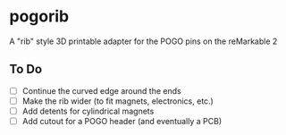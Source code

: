 pogorib
===

A "rib" style 3D printable adapter for the POGO pins on the reMarkable 2

## To Do

- [ ] Continue the curved edge around the ends
- [ ] Make the rib wider (to fit magnets, electronics, etc.)
- [ ] Add detents for cylindrical magnets
- [ ] Add cutout for a POGO header (and eventually a PCB)
